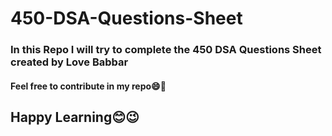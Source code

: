 # 450-DSA-Questions-Sheet
### In this Repo I will try to complete the 450 DSA Questions Sheet created by Love Babbar
#### Feel free to contribute in my repo😄🙌
## Happy Learning😊😉
